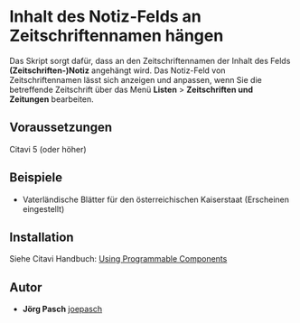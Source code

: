 # Inhalt des Notiz-Felds an Zeitschriftennamen hängen
Das Skript sorgt dafür, dass an den Zeitschriftennamen der Inhalt des Felds **(Zeitschriften-)Notiz** angehängt wird. Das Notiz-Feld von Zeitschriftennamen lässt sich anzeigen und anpassen, wenn Sie die betreffende Zeitschrift über das Menü **Listen** > **Zeitschriften und Zeitungen** bearbeiten.

## Voraussetzungen
Citavi 5 (oder höher)

## Beispiele

- Vaterländische Blätter für den österreichischen Kaiserstaat (Erscheinen eingestellt)

## Installation
Siehe Citavi Handbuch: [Using Programmable Components](https://www.citavi.com/programmable_components)

## Autor
* **Jörg Pasch** [joepasch](https://github.com/joepasch)
